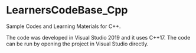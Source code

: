 # LearnersCodeBase_Cpp
Sample Codes and Learning Materials for C++.

The code was developed in Visual Studio 2019 and it uses C++17. The code can be run by opening the project in Visual Studio directly.

